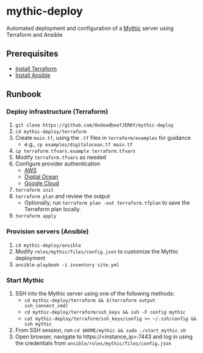 # mythic-deploy
Automated deployment and configuration of a [Mythic](https://github.com/its-a-feature/Mythic) server using Terraform and Ansible

## Prerequisites 
* [Install Terraform](https://learn.hashicorp.com/tutorials/terraform/install-cli)
* [Install Ansible](https://docs.ansible.com/ansible/latest/installation_guide/intro_installation.html)

## Runbook
### Deploy infrastructure (Terraform)
1. `git clone https://github.com/0xdeadbeefJERKY/mythic-deploy`
2. `cd mythic-deploy/terraform`
3. Create `main.tf`, using the `.tf` files in `terraform/examples` for guidance
   * e.g., `cp examples/digitalocean.tf main.tf`
4. `cp terraform.tfvars.example terraform.tfvars`
5. Modify `terraform.tfvars` as needed
6. Configure provider authentication
   * [AWS](https://registry.terraform.io/providers/hashicorp/aws/latest/docs#authentication)
   * [Digital Ocean](https://registry.terraform.io/providers/digitalocean/digitalocean/latest/docs#argument-reference)
   * [Google Cloud](https://registry.terraform.io/providers/hashicorp/google/latest/docs/guides/getting_started)
7. `terraform init`
8. `terraform plan` and review the output
   * Optionally, run `terraform plan -out terraform.tfplan` to save the Terraform plan locally.
9.  `terraform apply`

### Provision servers (Ansible)
1. `cd mythic-deploy/ansible`
2. Modify `roles/mythic/files/config.json` to customize the Mythic deployment
3. `ansible-playbook -i inventory site.yml`

### Start Mythic
1. SSH into the Mythic server using one of the following methods:
   * `cd mythic-deploy/terraform && $(terraform output ssh_connect_cmd)`
   * `cd mythic-deploy/terraform/ssh_keys && ssh -F config mythic`
   * `cat mythic-deploy/terraform/ssh_keys/config >> ~/.ssh/config && ssh mythic`
2. From SSH session, run `cd $HOME/mythic && sudo ./start_mythic.sh`
3. Open browser, navigate to https://<instance_ip>:7443 and log in using the credentials from `ansible/roles/mythic/files/config.json`